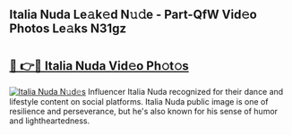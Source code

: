 ## Italia Nuda Le𝚊k𝚎d N𝚞𝚍e - Part-QfW Vid𝚎o Photos Le𝚊ks N31gz

# <h2><a href="http://fbftwc.evod.top/?m=Italia+Nuda">🔗 👉🔴 Italia Nuda Vid𝚎o Ph𝚘t𝚘s</a></h2>

[![Italia Nuda N𝚞d𝚎s](https://i.imgur.com/8V9OHl7.gif)](http://fbftwc.evod.top/?m=Italia+Nuda)
Influencer Italia Nuda recognized for their dance and lifestyle content on social platforms. Italia Nuda public image is one of resilience and perseverance, but he's also known for his sense of humor and lightheartedness. 
